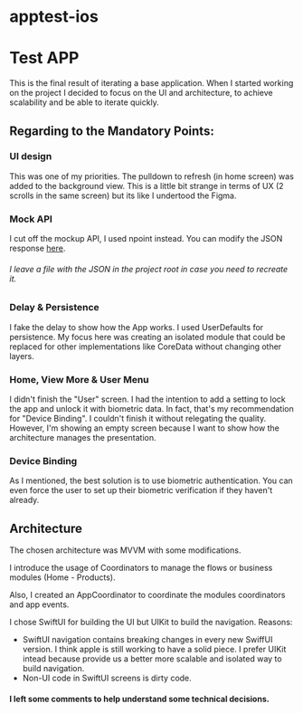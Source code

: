 # apptest-ios

# Test APP

This is the final result of iterating a base application.
When I started working on the project I decided to focus on the UI and architecture, to achieve scalability and be able to iterate quickly.


## Regarding to the Mandatory Points:

### UI design

This was one of my priorities.
The pulldown to refresh (in home screen) was added to the background view. This is a little bit strange in terms of UX (2 scrolls in the same screen) but its like I undertood the Figma.

### Mock API

I cut off the mockup API, I used npoint instead.
You can modify the JSON response [here](https://www.npoint.io/docs/6bd48f0b414e397bec1d).
###### I leave a file with the JSON in the project root in case you need to recreate it.


### Delay & Persistence

I fake the delay to show how the App works.
I used UserDefaults for persistence. My focus here was creating an isolated module that could be replaced for other implementations like CoreData without changing other layers.


### Home, View More & User Menu

I didn't finish the "User" screen.
I had the intention to add a setting to lock the app and unlock it with biometric data. In fact, that's my recommendation for "Device Binding".
I couldn't finish it without relegating the quality.
However, I'm showing an empty screen because I want to show how the architecture manages the presentation.

### Device Binding

As I mentioned, the best solution is to use biometric authentication.
You can even force the user to set up their biometric verification if they haven't already.


## Architecture

The chosen architecture was MVVM with some modifications.

I introduce the usage of Coordinators to manage the flows or business modules (Home - Products).

Also, I created an AppCoordinator to coordinate the modules coordinators and app events.

 I chose SwiftUI for building the UI but UIKit to build the navigation.
Reasons:
- SwiftUI navigation contains breaking changes in every new SwiffUI version. I think apple is still working to have a solid piece. I prefer UIKit intead because provide us a better more scalable and isolated way to build navigation.
- Non-UI code in SwiftUI screens is dirty code.

#### I left some comments to help understand some technical decisions.
